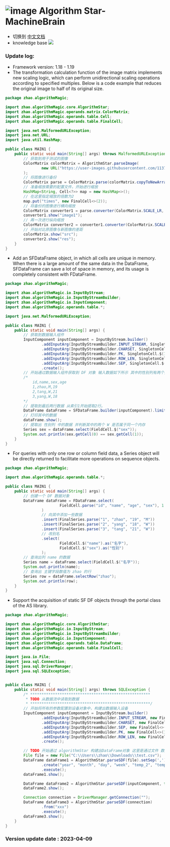 # ![image](https://user-images.githubusercontent.com/113756063/194830221-abe24fcc-484b-4769-b3b7-ec6d8138f436.png) Algorithm Star-MachineBrain

- 切换到 [中文文档](https://github.com/BeardedManZhao/algorithmStar/blob/Zhao-develop/src_code/README-Chinese.md)
- knowledge base
  <a href="https://github.com/BeardedManZhao/algorithmStar/blob/main/KnowledgeDocument/knowledge%20base.md">
  <img src = "https://user-images.githubusercontent.com/113756063/194832492-f8c184c1-55e8-4f16-943a-34b99ac751d4.png"/>
  </a>

### Update log:

* Framework version: 1.18 - 1.19
* The transformation calculation function of the image matrix implements new scaling logic, which can perform
  unidirectional scaling operations according to specified multiples. Below is a code example that reduces the original
  image to half of its original size.

```java
package zhao.algorithmMagic;

import zhao.algorithmMagic.core.AlgorithmStar;
import zhao.algorithmMagic.operands.matrix.ColorMatrix;
import zhao.algorithmMagic.operands.table.Cell;
import zhao.algorithmMagic.operands.table.FinalCell;

import java.net.MalformedURLException;
import java.net.URL;
import java.util.HashMap;

public class MAIN1 {
    public static void main(String[] args) throws MalformedURLException {
        // 获取到用于测试的图像
        ColorMatrix colorMatrix = AlgorithmStar.parseImage(
                new URL("https://user-images.githubusercontent.com/113756063/194830221-abe24fcc-484b-4769-b3b7-ec6d8138f436.png")
        );
        // 将图像进行备份
        ColorMatrix parse = ColorMatrix.parse(colorMatrix.copyToNewArrays());
        // 准备缩放需要的配置文件，开始进行缩放
        HashMap<String, Cell<?>> map = new HashMap<>();
        // 在这里指定缩放的倍数为2
        map.put("times", new FinalCell<>(2));
        // 将备份的图像进行横向缩放
        ColorMatrix converter1 = parse.converter(ColorMatrix.SCALE_LR, map);
        converter1.show("image1");
        // 再一次进行纵向缩放
        ColorMatrix converter2 = converter1.converter(ColorMatrix.SCALE_BT, map);
        // 开始对比原图像与新图像的差距
        colorMatrix.show("src");
        converter2.show("res");
    }
}
```

* Add an SFDataFrame object, in which all cells are unique in memory. When there is a large amount of the same data in
  the DataFrame, SFDataFrame can save a lot of space in memory, and its usage is completely consistent with FDataFrame.

```java
package zhao.algorithmMagic;

import zhao.algorithmMagic.io.InputByStream;
import zhao.algorithmMagic.io.InputByStreamBuilder;
import zhao.algorithmMagic.io.InputComponent;
import zhao.algorithmMagic.operands.table.*;

import java.net.MalformedURLException;

public class MAIN1 {
    public static void main(String[] args) {
        // 获取到数据输入组件
        InputComponent inputComponent = InputByStream.builder()
                .addInputArg(InputByStreamBuilder.INPUT_STREAM, SingletonCell.$(System.in))
                .addInputArg(InputByStreamBuilder.CHARSET, SingletonCell.$("utf-8"))
                .addInputArg(InputByStreamBuilder.PK, SingletonCell.$(1))
                .addInputArg(InputByStreamBuilder.ROW_LEN, SingletonCell.$(3))
                .addInputArg(InputByStreamBuilder.SEP, SingletonCell.$(','))
                .create();
        // 开始通过数据输入组件获取到 DF 对象 输入数据如下所示 其中的性别列有两个数据是一样的
        /*
            id,name,sex,age
            1,zhao,M,19
            2,tang,W,21
            3,yang,W,18
        */
        // 提取到最后两行数据 从索引1开始提取2行。
        DataFrame dataFrame = SFDataFrame.builder(inputComponent).limit(1, 2);
        // 打印其中的数据
        dataFrame.show();
        // 提取出 性别列 中的数据 并判断其中的两个 W 是否属于同一个内存
        Series sex = dataFrame.select(FieldCell.$("sex"));
        System.out.println(sex.getCell(0) == sex.getCell(1));
    }
}
```

* For queries with only one row or column field data, a Series object will be directly returned to facilitate more
  operations on sequence objects.

```java
package zhao.algorithmMagic;

import zhao.algorithmMagic.operands.table.*;

public class MAIN1 {
    public static void main(String[] args) {
        // 创建一个 DF 数据对象
        DataFrame dataFrame = FDataFrame.select(
                        FieldCell.parse("id", "name", "age", "sex"), 1
                )
                // 向其中添加一些数据
                .insert(FinalSeries.parse("1", "zhao", "19", "M"))
                .insert(FinalSeries.parse("2", "yang", "18", "W"))
                .insert(FinalSeries.parse("3", "tang", "21", "W"))
                // 改别名
                .select(
                        FieldCell.$("name").as("名字"),
                        FieldCell.$("sex").as("性别")
                );
        // 查询出列 name 的数据
        Series name = dataFrame.select(FieldCell.$("名字"));
        System.out.println(name);
        // 查询出 主键字段数值为 zhao 的行
        Series row = dataFrame.selectRow("zhao");
        System.out.println(row);
    }
}
```

* Support the acquisition of static SF DF objects through the portal class of the AS library.

```java
package zhao.algorithmMagic;

import zhao.algorithmMagic.core.AlgorithmStar;
import zhao.algorithmMagic.io.InputByStream;
import zhao.algorithmMagic.io.InputByStreamBuilder;
import zhao.algorithmMagic.io.InputComponent;
import zhao.algorithmMagic.operands.table.DataFrame;
import zhao.algorithmMagic.operands.table.FinalCell;

import java.io.File;
import java.sql.Connection;
import java.sql.DriverManager;
import java.sql.SQLException;


public class MAIN1 {
    public static void main(String[] args) throws SQLException {
        /* *****************************************************
         * TODO 从数据流中读取到数据
         * *****************************************************/
        // 开始将所有的参数配置到设备对象中，构建出数据输入设备
        InputComponent inputComponent = InputByStream.builder()
                .addInputArg(InputByStreamBuilder.INPUT_STREAM, new FinalCell<>(System.in))
                .addInputArg(InputByStreamBuilder.CHARSET, new FinalCell<>("utf-8"))
                .addInputArg(InputByStreamBuilder.SEP, new FinalCell<>(','))
                .addInputArg(InputByStreamBuilder.PK, new FinalCell<>(1))
                .addInputArg(InputByStreamBuilder.ROW_LEN, new FinalCell<>(3))
                .create();

        // TODO 开始通过 algorithmStar 构建出DataFrame对象 这里是通过文件 数据库 数据输入组件 来进行构建
        File file = new File("C:\\Users\\zhao\\Downloads\\test.csv");
        DataFrame dataFrame1 = AlgorithmStar.parseSDF(file).setSep(',')
                .create("year", "month", "day", "week", "temp_2", "temp_1", "average", "actual", "friend")
                .execute();
        dataFrame1.show();

        DataFrame dataFrame2 = AlgorithmStar.parseSDF(inputComponent, false);
        dataFrame2.show();

        Connection connection = DriverManager.getConnection("");
        DataFrame dataFrame3 = AlgorithmStar.parseSDF(connection)
                .from("xxx")
                .execute();
        dataFrame3.show();
    }
}
```

### Version update date : 2023-04-09